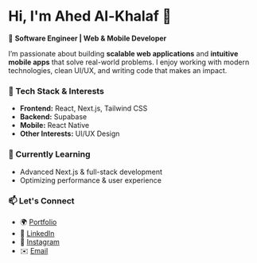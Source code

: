 
# Hi, I'm Ahed Al-Khalaf 👋

🚀 **Software Engineer | Web & Mobile Developer**

I’m passionate about building **scalable web applications** and **intuitive mobile apps** that solve real-world problems.
I enjoy working with modern technologies, clean UI/UX, and writing code that makes an impact.

### 🔧 Tech Stack & Interests

* **Frontend:** React, Next.js, Tailwind CSS
* **Backend:** Supabase
* **Mobile:** React Native
* **Other Interests:** UI/UX Design

### 🌱 Currently Learning

* Advanced Next.js & full-stack development
* Optimizing performance & user experience

### 📫 Let's Connect

* 🌍 [Portfolio](https://ahddev.vercel.app/)
* 💼 [LinkedIn](https://www.linkedin.com/in/ahddev/)
* 📸 [Instagram](https://www.instagram.com/ahddev/)
* ✉️ [Email](mailto:ahed.wka@gmail.com)
